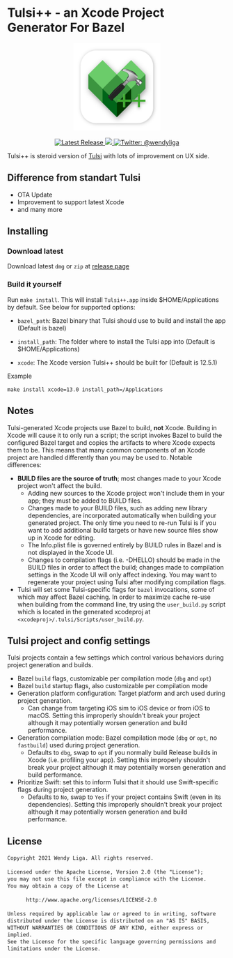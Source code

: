 # Tulsi++ - an Xcode Project Generator For Bazel

<p align="center"><img width="200" src="src/Tulsi/Assets.xcassets/AppIcon.appiconset/tulsi_plus_plus.png"></p>

<p align="center">
    <a href="https://github.com/wendyliga/tulsi-plus-plus/releases">
        <img src="https://img.shields.io/github/v/release/wendyliga/tulsi-plus-plus" alt="Latest Release" />
    </a>
    <a href="#">
        <img src="https://img.shields.io/github/license/wendyliga/tulsi-plus-plus" />
    </a>
    <a href="https://twitter.com/wendyliga">
        <img src="https://img.shields.io/badge/contact-@wendyliga-blue.svg?style=flat" alt="Twitter: @wendyliga" />
    </a>
</p>

Tulsi++ is steroid version of [Tulsi](https://github.com/bazelbuild/tulsi) with lots of improvement on UX side.

## Difference from standart Tulsi
- OTA Update 
- Improvement to support latest Xcode
- and many more

## Installing
### Download latest
Download latest `dmg` or `zip` at [release page](https://github.com/wendyliga/tulsi-plus-plus/releases)
### Build it yourself

Run `make install`. This will install `Tulsi++.app` inside $HOME/Applications by default. See below for supported options:

- `bazel_path`: Bazel binary that Tulsi should use to build and install the app (Default is bazel)

- `install_path`: The folder where to install the Tulsi app into (Default is $HOME/Applications)

- `xcode`: The Xcode version Tulsi++ should be built for (Default is 12.5.1)

Example
```
make install xcode=13.0 install_path=/Applications
```


## Notes

Tulsi-generated Xcode projects use Bazel to build, **not** Xcode.  Building in
Xcode will cause it to only run a script; the script invokes Bazel to build
the configured Bazel target and copies the artifacts to where Xcode expects
them to be. This means that many common components of an Xcode project are
handled differently than you may be used to. Notable differences:

*   **BUILD files are the source of truth**; most changes made to your Xcode project
    won't affect the build.
    *   Adding new sources to the Xcode project won't include them in your app;
        they must be added to BUILD files.
    *   Changes made to your BUILD files, such as adding new library
        dependencies, are incorporated automatically when building your
        generated project. The only time you need to re-run Tulsi is if you want
        to add additional build targets or have new source files show up in
        Xcode for editing.
    *   The Info.plist file is governed entirely by BUILD rules in Bazel and is
        not displayed in the Xcode UI.
    *   Changes to compilation flags (i.e. -DHELLO) should be made in the BUILD
        files in order to affect the build; changes made to compilation settings
        in the Xcode UI will only affect indexing. You may want to regenerate
        your project using Tulsi after modifying compilation flags.
*   Tulsi will set some Tulsi-specific flags for `bazel` invocations, some of
    which may affect Bazel caching. In order to maximize cache re-use when
    building from the command line, try using the `user_build.py` script which
    is located in the generated xcodeproj at
    `<xcodeproj>/.tulsi/Scripts/user_build.py`.

## Tulsi project and config settings

Tulsi projects contain a few settings which control various behaviors during
project generation and builds.

*   Bazel `build` flags, customizable per compilation mode (`dbg` and `opt`)
*   Bazel `build` startup flags, also customizable per compilation mode
*   Generation platform configuration: Target platform and arch used during project
    generation.
    *   Can change from targeting iOS sim to iOS device or from iOS to macOS.
        Setting this improperly shouldn't break your project although it may
        potentially worsen generation and build performance.
*   Generation compilation mode: Bazel compilation mode (`dbg` or `opt`, no
    `fastbuild`) used during project generation.
    *   Defaults to `dbg`, swap to `opt` if you normally build Release builds in
        Xcode (i.e. profiling your app). Setting this improperly shouldn't break
        your project although it may potentially worsen generation and build
        performance.
*   Prioritize Swift: set this to inform Tulsi that it should use Swift-specific
    flags during project generation.
    *   Defaults to `No`, swap to `Yes` if your project contains Swift (even
        in its dependencies). Setting this improperly shouldn't break your
        project although it may potentially worsen generation and build
        performance.

## License
```
Copyright 2021 Wendy Liga. All rights reserved.

Licensed under the Apache License, Version 2.0 (the "License");
you may not use this file except in compliance with the License.
You may obtain a copy of the License at

      http://www.apache.org/licenses/LICENSE-2.0

Unless required by applicable law or agreed to in writing, software
distributed under the License is distributed on an "AS IS" BASIS,
WITHOUT WARRANTIES OR CONDITIONS OF ANY KIND, either express or implied.
See the License for the specific language governing permissions and
limitations under the License.
```
